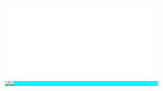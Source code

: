 <div align="center">
  <img src="https://github.com/angelk90/angelk90/raw/master/info.svg?sanitize=true">
  <div style="display: flex; background-color: aqua;">
    <img src="https://github-readme-stats.vercel.app/api/top-langs/?username=angelk90&layout=compact&show_icons=true&title_color=ffffff&icon_color=34abeb&text_color=daf7dc&bg_color=151515" />
    <img src="https://github-readme-stats.vercel.app/api?username=angelk90&show_icons=true&title_color=ffffff&icon_color=34abeb&text_color=daf7dc&bg_color=151515" />
  </div>
</div>
